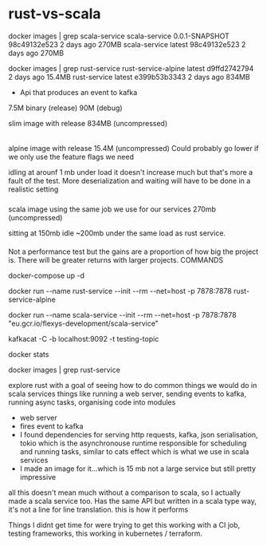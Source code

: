 # rust-vs-scala



docker images | grep scala-service
scala-service                 0.0.1-SNAPSHOT   98c49132e523   2 days ago      270MB
scala-service                 latest           98c49132e523   2 days ago      270MB


docker images | grep rust-service
rust-service-alpine                                        latest           d9ffd2742794   2 days ago      15.4MB
rust-service                                               latest           e399b53b3343   2 days ago      834MB







- Api that produces an event to kafka

7.5M binary (release)
90M (debug)

slim image with release
834MB (uncompressed)


######
alpine image with release
15.4M (uncompressed)
Could probably go lower if we only use the feature flags we need

idling at arounf 1 mb
under load it doesn't increase much but that's more a fault of the test. More deserialization and waiting will have to be done in a realistic setting

#####
scala image using the same job we use for our services
270mb (uncompressed)

sitting at 150mb idle
~200mb under the same load as rust service.

####


Not a performance test but the gains are a proportion of how big the project is. There will be greater returns with larger projects.
COMMANDS

docker-compose up -d

docker run --name rust-service --init --rm --net=host -p 7878:7878 rust-service-alpine

docker run --name scala-service --init --rm --net=host -p 7878:7878 "eu.gcr.io/flexys-development/scala-service"

kafkacat -C -b localhost:9092 -t testing-topic

docker stats


docker images | grep rust-service





explore rust with a goal of seeing how to do common things we would do in scala services
things like running a web server,
sending events to kafka,
running async tasks,
organising code into modules

- web server
- fires event to kafka
- I found dependencies for serving http requests, kafka, json serialisation, tokio which is the asynchronouse runtime responsible for scheduling and running tasks, similar to cats effect which is what we use in scala services
- I made an image for it...which is 15 mb not a large service but still pretty impressive

all this doesn't mean much without a comparison to scala, so I actually made a scala service too. Has the same API but written in a scala type way, it's not a line for line translation.
this is how it performs



Things I didnt get time for were trying to get this working with a CI job,
testing frameworks, 
this working in kubernetes / terraform.